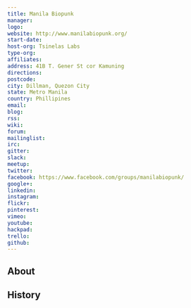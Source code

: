 ```yaml
---
title: Manila Biopunk
manager: 
logo: 
website: http://www.manilabiopunk.org/
start-date: 
host-org: Tsinelas Labs
type-org: 
affiliates: 
address: 41B T. Gener St cor Kamuning
directions: 
postcode: 
city: Dillman, Quezon City
state: Metro Manila
country: Phillipines
email: 
blog: 
rss: 
wiki: 
forum: 
mailinglist: 
irc: 
gitter: 
slack: 
meetup: 
twitter: 
facebook: https://www.facebook.com/groups/manilabiopunk/
google+: 
linkedin: 
instagram: 
flickr: 
pinterest: 
vimeo: 
youtube: 
hackpad: 
trello: 
github: 
---
```


## About

## History
